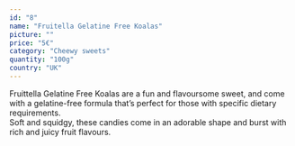 ```yaml
---
id: "8"
name: "Fruitella Gelatine Free Koalas"
picture: ""
price: "5€"
category: "Cheewy sweets"
quantity: "100g"
country: "UK"
---
```

Fruittella Gelatine Free Koalas are a fun and flavoursome sweet, and come with a gelatine-free formula that’s perfect for those with specific dietary requirements.
<br>
Soft and squidgy, these candies come in an adorable shape and burst with rich and juicy fruit flavours.
